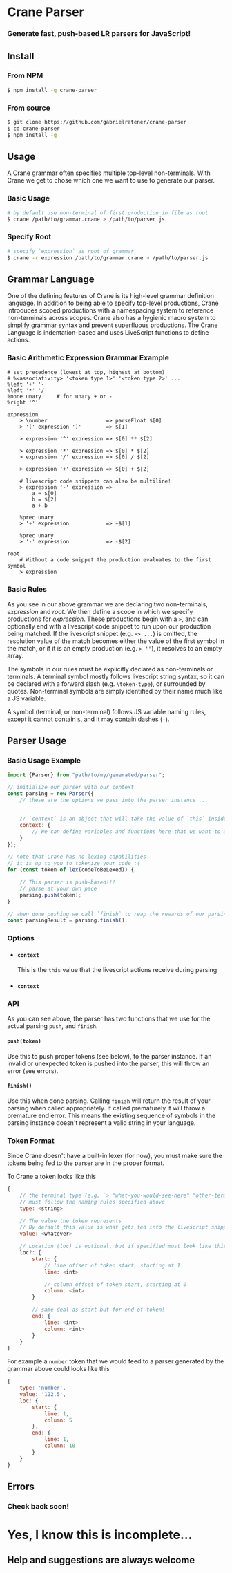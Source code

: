
# Crane Parser
### Generate fast, push-based LR parsers for JavaScript!

## Install

### From NPM

```sh
$ npm install -g crane-parser
```

### From source

```sh
$ git clone https://github.com/gabrielratener/crane-parser
$ cd crane-parser
$ npm install -g
```

## Usage

A Crane grammar often specifies multiple top-level non-terminals. With Crane we get to chose which one we want to use to generate our parser.

### Basic Usage
```sh
# by default use non-terminal of first production in file as root
$ crane /path/to/grammar.crane > /path/to/parser.js
```

### Specify Root
```sh
# specify `expression` as root of grammar
$ crane -r expression /path/to/grammar.crane > /path/to/parser.js
```

## Grammar Language

One of the defining features of Crane is its high-level grammar definition language. In addition to being able to specify top-level productions, Crane introduces scoped productions with a namespacing system to reference non-terminals across scopes. Crane also has a hygienic macro system to simplify grammar syntax and prevent superfluous productions.
The Crane Language is indentation-based and uses LiveScript functions to define actions.

### Basic Arithmetic Expression Grammar Example
```ls
# set precedence (lowest at top, highest at bottom)
# %<associativity> '<token type 1>' '<token type 2>' ...
%left '+' '-'
%left '*' '/'
%none unary     # for unary + or -
%right '^'

expression
    > \number                   => parseFloat $[0]
    > '(' expression ')'        => $[1]

    > expression '^' expression => $[0] ** $[2]

    > expression '*' expression => $[0] * $[2]
    > expression '/' expression => $[0] / $[2]

    > expression '+' expression => $[0] + $[2]

    # livescript code snippets can also be multiline!
    > expression '-' expression =>
        a = $[0]
        b = $[2]
        a + b
    
    %prec unary
    > '+' expression            => +$[1]

    %prec unary
    > '-' expression            => -$[2]

root
    # Without a code snippet the production evaluates to the first symbol
    > expression

```

### Basic Rules

As you see in our above grammar we are declaring two non-terminals, _expression_ and _root_. We then define a scope in which we specify productions for _expression_. These productions begin with a `>`, and can optionally end with a livescript code snippet to run upon our production being matched. If the livescript snippet (e.g. `=> ...`) is omitted, the resolution value of the match becomes either the value of the first symbol in the match, or if it is an empty production (e.g. `> ''`), it resolves to an empty array.

The symbols in our rules must be explicitly declared as non-terminals or terminals. A terminal symbol mostly follows livescript string syntax, so it can be declared with a forward slash (e.g. `\token-type`), or surrounded by quotes. Non-terminal symbols are simply identified by their name much like a JS variable.

A symbol (terminal, or non-terminal) follows JS variable naming rules, except it cannot contain `$`, and it may contain dashes (`-`).

## Parser Usage

### Basic Usage Example

```js
import {Parser} from "path/to/my/generated/parser";

// initialize our parser with our context
const parsing = new Parser({
    // these are the options we pass into the parser instance ...


    // `context` is an object that will take the value of `this` inside our livescript snippets
    context: {
        // We can define variables and functions here that we want to access inside our parser!
    }
});

// note that Crane has no lexing capabilities
// it is up to you to tokenize your code :(
for (const token of lex(codeToBeLexed)) {

    // This parser is push-based!!!
    // parse at your own pace
    parsing.push(token);
}

// when done pushing we call `finish` to reap the rewards of our parsing
const parsingResult = parsing.finish();
```

### Options

* #### `context`

    This is the `this` value that the livescript actions receive during parsing

* #### `context`


### API

As you can see above, the parser has two functions that we use for the actual parsing `push`, and `finish`.

#### `push(token)`

Use this to push proper tokens (see below), to the parser instance.
If an invalid or unexpected token is pushed into the parser, this will throw an error (see errors).

#### `finish()`

Use this when done parsing.
Calling `finish` will return the result of your parsing when called appropriately. If called prematurely it will throw a premature end error. This means the existing sequence of symbols in the parsing instance doesn't represent a valid string in your language.

### Token Format

Since Crane doesn't have a built-in lexer (for now), you must make sure the tokens being fed to the parser are in the proper format.

To Crane a token looks like this

```js
{
    // the terminal type (e.g. `> "what-you-would-see-here" "other-terminal" some-non-terminal`)
    // must follow the naming rules specified above
    type: <string>

    // The value the token represents
    // By default this value is what gets fed into the livescript snippets in place of the symbol
    value: <whatever>

    // Location (loc) is optional, but if specified must look like this:
    loc?: {
        start: {
            // line offset of token start, starting at 1
            line: <int>

            // column offset of token start, starting at 0
            column: <int>
        }

        // same deal as start but for end of token!
        end: {
            line: <int>
            column: <int>
        }
    }
}
```

For example a `number` token that we would feed to a parser generated by the grammar above could looks like this

```js
{
    type: 'number',
    value: '122.5',
    loc: {
        start: {
            line: 1,
            column: 5
        },
        end: {
            line: 1,
            column: 10
        }
    }
}
```

## Errors

### Check back soon!

# Yes, I know this is incomplete...
## Help and suggestions are always welcome
